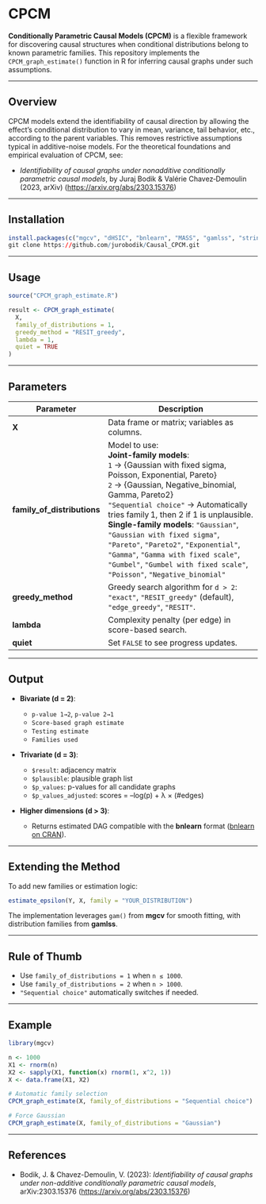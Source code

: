 # CPCM

**Conditionally Parametric Causal Models (CPCM)** is a flexible framework for discovering causal structures when conditional distributions belong to known parametric families. This repository implements the `CPCM_graph_estimate()` function in R for inferring causal graphs under such assumptions.

---

##  Overview

CPCM models extend the identifiability of causal direction by allowing the effect’s conditional distribution to vary in mean, variance, tail behavior, etc., according to the parent variables. This removes restrictive assumptions typical in additive-noise models. For the theoretical foundations and empirical evaluation of CPCM, see:

- *Identifiability of causal graphs under nonadditive conditionally parametric causal models*, by Juraj Bodik & Valérie Chavez‑Demoulin (2023, arXiv) (https://arxiv.org/abs/2303.15376)

---

##  Installation

```r
install.packages(c("mgcv", "dHSIC", "bnlearn", "MASS", "gamlss", "stringr", "dplyr"))
git clone https://github.com/jurobodik/Causal_CPCM.git
```

---

##  Usage

```r
source("CPCM_graph_estimate.R")

result <- CPCM_graph_estimate(
  X, 
  family_of_distributions = 1,
  greedy_method = "RESIT_greedy",
  lambda = 1,
  quiet = TRUE
)
```

---

##  Parameters

| Parameter                | Description |
|--------------------------|-------------|
| **X**                    | Data frame or matrix; variables as columns. |
| **family_of_distributions** | Model to use: <br>**Joint-family models**:<br>`1` → {Gaussian with fixed sigma, Poisson, Exponential, Pareto}<br>`2` → {Gaussian, Negative_binomial, Gamma, Pareto2}<br>`"Sequential choice"` → Automatically tries family 1, then 2 if 1 is unplausible.<br>**Single-family models**: `"Gaussian"`, `"Gaussian with fixed sigma"`, `"Pareto"`, `"Pareto2"`, `"Exponential"`, `"Gamma"`, `"Gamma with fixed scale"`, `"Gumbel"`, `"Gumbel with fixed scale"`, `"Poisson"`, `"Negative_binomial"` |
| **greedy_method**         | Greedy search algorithm for `d > 2`: `"exact"`, `"RESIT_greedy"` (default), `"edge_greedy"`, `"RESIT"`. |
| **lambda**                | Complexity penalty (per edge) in score-based search. |
| **quiet**                 | Set `FALSE` to see progress updates. |

---

##  Output

- **Bivariate (d = 2)**:
  - `p-value 1→2`, `p-value 2→1`
  - `Score-based graph estimate`
  - `Testing estimate`
  - `Families used`

- **Trivariate (d = 3)**:
  - `$result`: adjacency matrix
  - `$plausible`: plausible graph list
  - `$p_values`: p-values for all candidate graphs
  - `$p_values_adjusted`: scores = –log(p) + λ × (#edges)

- **Higher dimensions (d > 3)**:
  - Returns estimated DAG compatible with the **bnlearn** format ([bnlearn on CRAN](https://cran.r-project.org/web/packages/bnlearn)).

---

##  Extending the Method

To add new families or estimation logic:

```r
estimate_epsilon(Y, X, family = "YOUR_DISTRIBUTION")
```

The implementation leverages `gam()` from **mgcv** for smooth fitting, with distribution families from **gamlss**.

---

##  Rule of Thumb

- Use `family_of_distributions = 1` when `n ≤ 1000`.
- Use `family_of_distributions = 2` when `n > 1000`.
- `"Sequential choice"` automatically switches if needed.

---

##  Example

```r
library(mgcv)

n <- 1000
X1 <- rnorm(n)
X2 <- sapply(X1, function(x) rnorm(1, x^2, 1))
X <- data.frame(X1, X2)

# Automatic family selection
CPCM_graph_estimate(X, family_of_distributions = "Sequential choice")

# Force Gaussian
CPCM_graph_estimate(X, family_of_distributions = "Gaussian")
```

---

##  References

- Bodik, J. & Chavez-Demoulin, V. (2023): *Identifiability of causal graphs under non-additive conditionally parametric causal models*, arXiv:2303.15376 (https://arxiv.org/abs/2303.15376)

